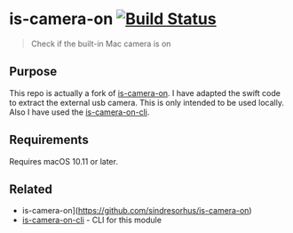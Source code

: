 # is-camera-on [![Build Status](https://travis-ci.org/sindresorhus/node-is-camera-on.svg?branch=master)](https://travis-ci.org/sindresorhus/node-is-camera-on)

> Check if the built-in Mac camera is on


## Purpose

This repo is actually a fork of [is-camera-on](https://github.com/sindresorhus/is-camera-on). I have adapted the swift code to extract the external usb camera. 
This is only intended to be used locally. Also I have used the [is-camera-on-cli](https://github.com/sindresorhus/is-camera-on-cli).

## Requirements

Requires macOS 10.11 or later.

## Related
- is-camera-on](https://github.com/sindresorhus/is-camera-on)
- [is-camera-on-cli](https://github.com/sindresorhus/is-camera-on-cli) - CLI for this module
